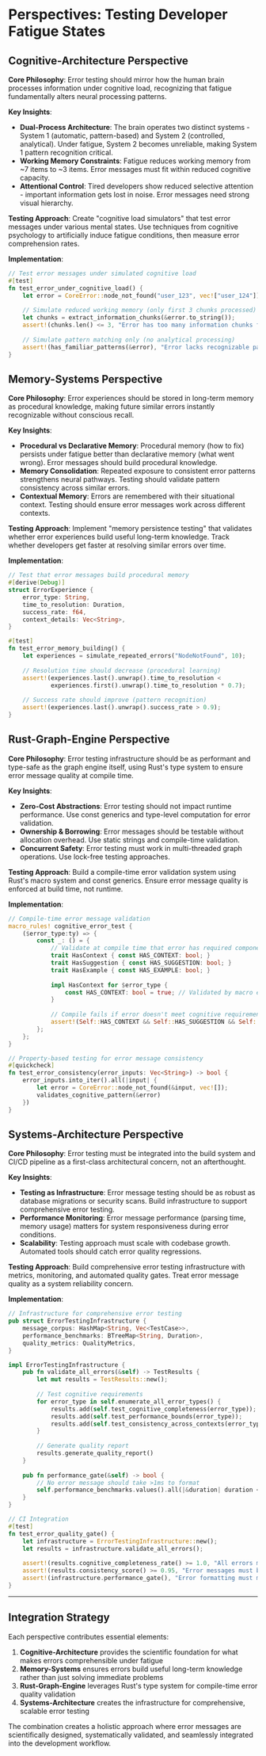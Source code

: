 # Perspectives: Testing Developer Fatigue States

## Cognitive-Architecture Perspective

**Core Philosophy**: Error testing should mirror how the human brain processes information under cognitive load, recognizing that fatigue fundamentally alters neural processing patterns.

**Key Insights**:
- **Dual-Process Architecture**: The brain operates two distinct systems - System 1 (automatic, pattern-based) and System 2 (controlled, analytical). Under fatigue, System 2 becomes unreliable, making System 1 pattern recognition critical.
- **Working Memory Constraints**: Fatigue reduces working memory from ~7 items to ~3 items. Error messages must fit within reduced cognitive capacity.
- **Attentional Control**: Tired developers show reduced selective attention - important information gets lost in noise. Error messages need strong visual hierarchy.

**Testing Approach**: 
Create "cognitive load simulators" that test error messages under various mental states. Use techniques from cognitive psychology to artificially induce fatigue conditions, then measure error comprehension rates.

**Implementation**:
```rust
// Test error messages under simulated cognitive load
#[test]
fn test_error_under_cognitive_load() {
    let error = CoreError::node_not_found("user_123", vec!["user_124"]);
    
    // Simulate reduced working memory (only first 3 chunks processed)
    let chunks = extract_information_chunks(&error.to_string());
    assert!(chunks.len() <= 3, "Error has too many information chunks for fatigued cognition");
    
    // Simulate pattern matching only (no analytical processing)
    assert!(has_familiar_patterns(&error), "Error lacks recognizable patterns for System 1 processing");
}
```

## Memory-Systems Perspective

**Core Philosophy**: Error experiences should be stored in long-term memory as procedural knowledge, making future similar errors instantly recognizable without conscious recall.

**Key Insights**:
- **Procedural vs Declarative Memory**: Procedural memory (how to fix) persists under fatigue better than declarative memory (what went wrong). Error messages should build procedural knowledge.
- **Memory Consolidation**: Repeated exposure to consistent error patterns strengthens neural pathways. Testing should validate pattern consistency across similar errors.
- **Contextual Memory**: Errors are remembered with their situational context. Testing should ensure error messages work across different contexts.

**Testing Approach**:
Implement "memory persistence testing" that validates whether error experiences build useful long-term knowledge. Track whether developers get faster at resolving similar errors over time.

**Implementation**:
```rust
// Test that error messages build procedural memory
#[derive(Debug)]
struct ErrorExperience {
    error_type: String,
    time_to_resolution: Duration,
    success_rate: f64,
    context_details: Vec<String>,
}

#[test] 
fn test_error_memory_building() {
    let experiences = simulate_repeated_errors("NodeNotFound", 10);
    
    // Resolution time should decrease (procedural learning)
    assert!(experiences.last().unwrap().time_to_resolution < 
            experiences.first().unwrap().time_to_resolution * 0.7);
    
    // Success rate should improve (pattern recognition)  
    assert!(experiences.last().unwrap().success_rate > 0.9);
}
```

## Rust-Graph-Engine Perspective

**Core Philosophy**: Error testing infrastructure should be as performant and type-safe as the graph engine itself, using Rust's type system to ensure error message quality at compile time.

**Key Insights**:
- **Zero-Cost Abstractions**: Error testing should not impact runtime performance. Use const generics and type-level computation for error validation.
- **Ownership & Borrowing**: Error messages should be testable without allocation overhead. Use static strings and compile-time validation.
- **Concurrent Safety**: Error testing must work in multi-threaded graph operations. Use lock-free testing approaches.

**Testing Approach**:
Build a compile-time error validation system using Rust's macro system and const generics. Ensure error message quality is enforced at build time, not runtime.

**Implementation**:
```rust
// Compile-time error message validation
macro_rules! cognitive_error_test {
    ($error_type:ty) => {
        const _: () = {
            // Validate at compile time that error has required components
            trait HasContext { const HAS_CONTEXT: bool; }
            trait HasSuggestion { const HAS_SUGGESTION: bool; }  
            trait HasExample { const HAS_EXAMPLE: bool; }
            
            impl HasContext for $error_type {
                const HAS_CONTEXT: bool = true; // Validated by macro expansion
            }
            
            // Compile fails if error doesn't meet cognitive requirements
            assert!(Self::HAS_CONTEXT && Self::HAS_SUGGESTION && Self::HAS_EXAMPLE);
        };
    };
}

// Property-based testing for error message consistency
#[quickcheck]
fn test_error_consistency(error_inputs: Vec<String>) -> bool {
    error_inputs.into_iter().all(|input| {
        let error = CoreError::node_not_found(&input, vec![]);
        validates_cognitive_pattern(&error)
    })
}
```

## Systems-Architecture Perspective  

**Core Philosophy**: Error testing must be integrated into the build system and CI/CD pipeline as a first-class architectural concern, not an afterthought.

**Key Insights**:
- **Testing as Infrastructure**: Error message testing should be as robust as database migrations or security scans. Build infrastructure to support comprehensive error testing.
- **Performance Monitoring**: Error message performance (parsing time, memory usage) matters for system responsiveness during error conditions.
- **Scalability**: Testing approach must scale with codebase growth. Automated tools should catch error quality regressions.

**Testing Approach**:
Build comprehensive error testing infrastructure with metrics, monitoring, and automated quality gates. Treat error message quality as a system reliability concern.

**Implementation**:
```rust
// Infrastructure for comprehensive error testing
pub struct ErrorTestingInfrastructure {
    message_corpus: HashMap<String, Vec<TestCase>>,
    performance_benchmarks: BTreeMap<String, Duration>,
    quality_metrics: QualityMetrics,
}

impl ErrorTestingInfrastructure {
    pub fn validate_all_errors(&self) -> TestResults {
        let mut results = TestResults::new();
        
        // Test cognitive requirements
        for error_type in self.enumerate_all_error_types() {
            results.add(self.test_cognitive_completeness(error_type));
            results.add(self.test_performance_bounds(error_type));
            results.add(self.test_consistency_across_contexts(error_type));
        }
        
        // Generate quality report
        results.generate_quality_report()
    }
    
    pub fn performance_gate(&self) -> bool {
        // No error message should take >1ms to format
        self.performance_benchmarks.values().all(|&duration| duration < Duration::from_millis(1))
    }
}

// CI Integration
#[test]
fn test_error_quality_gate() {
    let infrastructure = ErrorTestingInfrastructure::new();
    let results = infrastructure.validate_all_errors();
    
    assert!(results.cognitive_completeness_rate() >= 1.0, "All errors must have context/suggestion/example");
    assert!(results.consistency_score() >= 0.95, "Error messages must be consistent");
    assert!(infrastructure.performance_gate(), "Error formatting must meet performance SLA");
}
```

---

## Integration Strategy

Each perspective contributes essential elements:

1. **Cognitive-Architecture** provides the scientific foundation for what makes errors comprehensible under fatigue
2. **Memory-Systems** ensures errors build useful long-term knowledge rather than just solving immediate problems  
3. **Rust-Graph-Engine** leverages Rust's type system for compile-time error quality validation
4. **Systems-Architecture** creates the infrastructure for comprehensive, scalable error testing

The combination creates a holistic approach where error messages are scientifically designed, systematically validated, and seamlessly integrated into the development workflow.